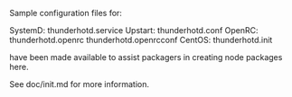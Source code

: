 Sample configuration files for:

SystemD: thunderhotd.service
Upstart: thunderhotd.conf
OpenRC:  thunderhotd.openrc
         thunderhotd.openrcconf
CentOS:  thunderhotd.init

have been made available to assist packagers in creating node packages here.

See doc/init.md for more information.
